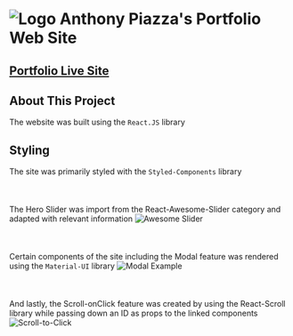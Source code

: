 # ![Logo](https://i.imgur.com/DzidW1Z.png) Anthony Piazza's Portfolio Web Site
## <a href="https://anthonypiazza.netlify.com">Portfolio Live Site</a>


## About This Project
The website was built using the `React.JS` library 
## Styling
The site was primarily styled with the `Styled-Components` library 
<br/>
<br/>
<br/>
<br/>
The Hero Slider was import from the React-Awesome-Slider category and adapted with relevant information
![Awesome Slider](https://i.imgur.com/ym41Y0l.png)
<br/>
<br/>
<br/>
<br/>
Certain components of the site including the Modal feature was rendered using the `Material-UI` library
![Modal Example](https://i.imgur.com/6pMnVEs.png)
<br/>
<br/>
<br/>
<br/>
And lastly, the Scroll-onClick feature was created by using the React-Scroll library while passing down an ID as props to the linked components
![Scroll-to-Click](https://i.imgur.com/50hF6SQ.png)
<br/>
<br/>
